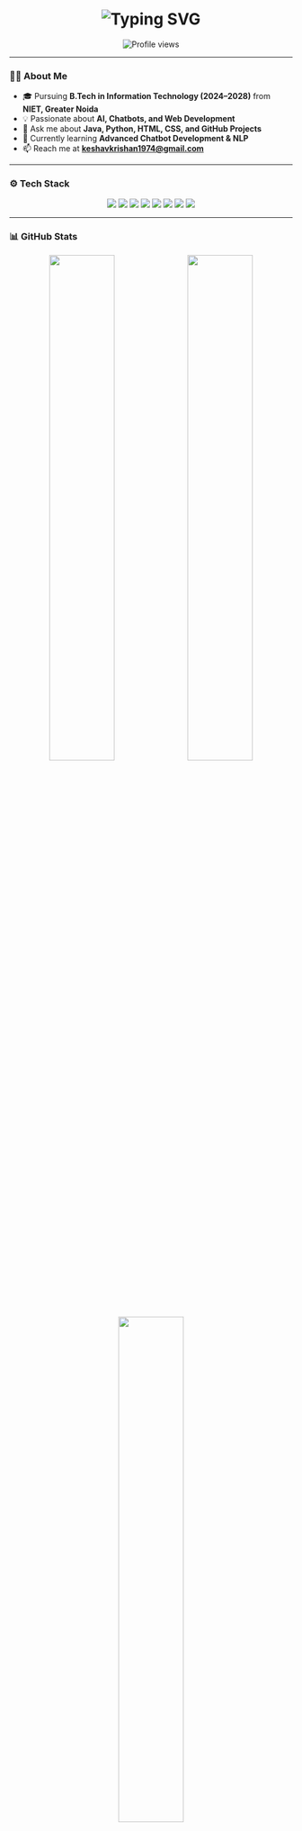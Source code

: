 <!-- Profile Header -->
<h1 align="center">
  <img src="https://readme-typing-svg.demolab.com?font=Poppins&size=28&pause=1000&color=00C7FF&center=true&vCenter=true&width=500&lines=Hi+👋,+I'm+Keshav+Krishan;B.Tech+IT+Student+@+NIET,+Greater+Noida;Aspiring+AI+and+Chatbot+Developer" alt="Typing SVG" />
</h1>

<p align="center">
  <img src="https://komarev.com/ghpvc/?username=Keshav-Krishan&label=Profile+Views&color=0e75b6&style=flat" alt="Profile views" />
</p>

---

### 👨‍💻 About Me  
- 🎓 Pursuing **B.Tech in Information Technology (2024–2028)** from **NIET, Greater Noida**  
- 💡 Passionate about **AI, Chatbots, and Web Development**  
- 💬 Ask me about **Java, Python, HTML, CSS, and GitHub Projects**  
- 🧠 Currently learning **Advanced Chatbot Development & NLP**  
- 📫 Reach me at **keshavkrishan1974@gmail.com**

---

### ⚙️ Tech Stack  
<p align="center">
  <img src="https://img.shields.io/badge/C-A8B9CC?style=for-the-badge&logo=c&logoColor=white"/>
  <img src="https://img.shields.io/badge/C++-00599C?style=for-the-badge&logo=cplusplus&logoColor=white"/>
  <img src="https://img.shields.io/badge/Java-ED8B00?style=for-the-badge&logo=openjdk&logoColor=white"/>
  <img src="https://img.shields.io/badge/Python-3776AB?style=for-the-badge&logo=python&logoColor=white"/>
  <img src="https://img.shields.io/badge/HTML5-E34F26?style=for-the-badge&logo=html5&logoColor=white"/>
  <img src="https://img.shields.io/badge/CSS3-1572B6?style=for-the-badge&logo=css3&logoColor=white"/>
  <img src="https://img.shields.io/badge/Git-F05032?style=for-the-badge&logo=git&logoColor=white"/>
  <img src="https://img.shields.io/badge/VSCode-0078d7?style=for-the-badge&logo=visual-studio-code&logoColor=white"/>
</p>

---

### 📊 GitHub Stats  
<p align="center">
  <img width="48%" src="https://github-readme-stats.vercel.app/api?username=Keshav-Krishan&show_icons=true&theme=tokyonight&hide_border=true" />
  <img width="48%" src="https://github-readme-streak-stats.herokuapp.com/?user=Keshav-Krishan&theme=tokyonight&hide_border=true" />
</p>

<p align="center">
  <img width="48%" src="https://github-readme-stats.vercel.app/api/top-langs/?username=Keshav-Krishan&layout=compact&theme=tokyonight&hide_border=true" />
</p>

---

### 🚀 Featured Projects  
Here are some of my top works 👇  
- 🔹 [Chatbot Development Practice](#)  
- 🔹 [Java Programs Collection](#)  
- 🔹 [String Manipulation Projects](#)  
- 🔹 [AI & NLP Learning Repo](#)  

*(You can replace these `#` with actual repo links once finalized!)*

---

### 🌐 Connect With Me  
<p align="center">
  <a href="https://www.linkedin.com/in/keshav-krishan-710b8a32b/" target="_blank">
    <img src="https://img.shields.io/badge/LinkedIn-blue?style=for-the-badge&logo=linkedin" />
  </a>
  <a href="mailto:keshavkrishan1974@gmail.com">
    <img src="https://img.shields.io/badge/Gmail-red?style=for-the-badge&logo=gmail&logoColor=white" />
  </a>
  <a href="https://github.com/Keshav-Krishan">
    <img src="https://img.shields.io/badge/GitHub-black?style=for-the-badge&logo=github" />
  </a>
</p>

---

⭐ **Thanks for visiting! Keep coding, keep creating, and stay curious.**

